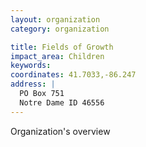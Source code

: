 ```yaml
---
layout: organization
category: organization

title: Fields of Growth
impact_area: Children
keywords: 
coordinates: 41.7033,-86.247
address: |
  PO Box 751
  Notre Dame ID 46556
---
```

Organization's overview
